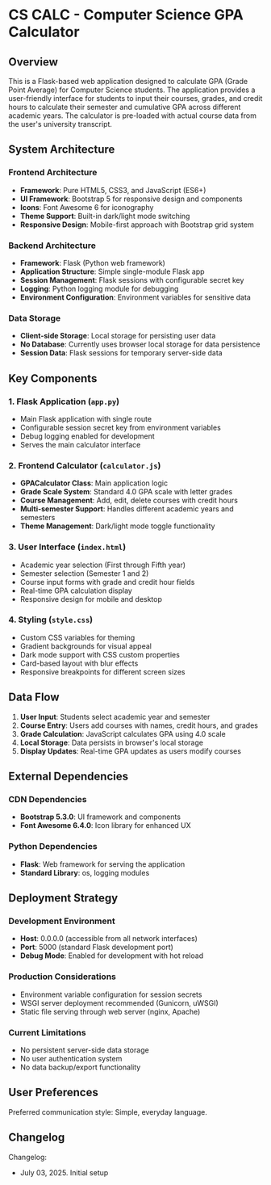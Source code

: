 # CS CALC - Computer Science GPA Calculator

## Overview

This is a Flask-based web application designed to calculate GPA (Grade Point Average) for Computer Science students. The application provides a user-friendly interface for students to input their courses, grades, and credit hours to calculate their semester and cumulative GPA across different academic years. The calculator is pre-loaded with actual course data from the user's university transcript.

## System Architecture

### Frontend Architecture
- **Framework**: Pure HTML5, CSS3, and JavaScript (ES6+)
- **UI Framework**: Bootstrap 5 for responsive design and components
- **Icons**: Font Awesome 6 for iconography
- **Theme Support**: Built-in dark/light mode switching
- **Responsive Design**: Mobile-first approach with Bootstrap grid system

### Backend Architecture
- **Framework**: Flask (Python web framework)
- **Application Structure**: Simple single-module Flask app
- **Session Management**: Flask sessions with configurable secret key
- **Logging**: Python logging module for debugging
- **Environment Configuration**: Environment variables for sensitive data

### Data Storage
- **Client-side Storage**: Local storage for persisting user data
- **No Database**: Currently uses browser local storage for data persistence
- **Session Data**: Flask sessions for temporary server-side data

## Key Components

### 1. Flask Application (`app.py`)
- Main Flask application with single route
- Configurable session secret key from environment variables
- Debug logging enabled for development
- Serves the main calculator interface

### 2. Frontend Calculator (`calculator.js`)
- **GPACalculator Class**: Main application logic
- **Grade Scale System**: Standard 4.0 GPA scale with letter grades
- **Course Management**: Add, edit, delete courses with credit hours
- **Multi-semester Support**: Handles different academic years and semesters
- **Theme Management**: Dark/light mode toggle functionality

### 3. User Interface (`index.html`)
- Academic year selection (First through Fifth year)
- Semester selection (Semester 1 and 2)
- Course input forms with grade and credit hour fields
- Real-time GPA calculation display
- Responsive design for mobile and desktop

### 4. Styling (`style.css`)
- Custom CSS variables for theming
- Gradient backgrounds for visual appeal
- Dark mode support with CSS custom properties
- Card-based layout with blur effects
- Responsive breakpoints for different screen sizes

## Data Flow

1. **User Input**: Students select academic year and semester
2. **Course Entry**: Users add courses with names, credit hours, and grades
3. **Grade Calculation**: JavaScript calculates GPA using 4.0 scale
4. **Local Storage**: Data persists in browser's local storage
5. **Display Updates**: Real-time GPA updates as users modify courses

## External Dependencies

### CDN Dependencies
- **Bootstrap 5.3.0**: UI framework and components
- **Font Awesome 6.4.0**: Icon library for enhanced UX

### Python Dependencies
- **Flask**: Web framework for serving the application
- **Standard Library**: os, logging modules

## Deployment Strategy

### Development Environment
- **Host**: 0.0.0.0 (accessible from all network interfaces)
- **Port**: 5000 (standard Flask development port)
- **Debug Mode**: Enabled for development with hot reload

### Production Considerations
- Environment variable configuration for session secrets
- WSGI server deployment recommended (Gunicorn, uWSGI)
- Static file serving through web server (nginx, Apache)

### Current Limitations
- No persistent server-side data storage
- No user authentication system
- No data backup/export functionality

## User Preferences

Preferred communication style: Simple, everyday language.

## Changelog

Changelog:
- July 03, 2025. Initial setup